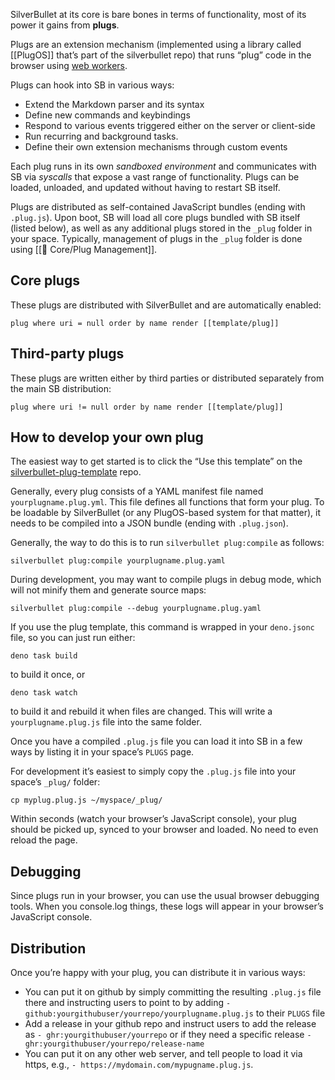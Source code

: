 SilverBullet at its core is bare bones in terms of functionality, most of its power it gains from **plugs**.

Plugs are an extension mechanism (implemented using a library called [[PlugOS]] that’s part of the silverbullet repo) that runs “plug” code in the browser using [web workers](https://developer.mozilla.org/en-US/docs/Web/API/Web_Workers_API/Using_web_workers).

Plugs can hook into SB in various ways:

* Extend the Markdown parser and its syntax
* Define new commands and keybindings
* Respond to various events triggered either on the server or client-side
* Run recurring and background tasks.
* Define their own extension mechanisms through custom events

Each plug runs in its own _sandboxed environment_ and communicates with SB via _syscalls_ that expose a vast range of functionality. Plugs can be loaded, unloaded, and updated without having to restart SB itself.

Plugs are distributed as self-contained JavaScript bundles (ending with `.plug.js`). Upon boot, SB will load all core plugs bundled with SB itself (listed below), as well as any additional plugs stored in the `_plug` folder in your space. Typically, management of plugs in the `_plug` folder is done using [[🔌 Core/Plug Management]].

## Core plugs
These plugs are distributed with SilverBullet and are automatically enabled:
```query
plug where uri = null order by name render [[template/plug]]
```
## Third-party plugs
These plugs are written either by third parties or distributed separately from the main SB distribution:
```query
plug where uri != null order by name render [[template/plug]]
```

## How to develop your own plug
The easiest way to get started is to click the “Use this template” on the [silverbullet-plug-template](https://github.com/silverbulletmd/silverbullet-plug-template) repo.

Generally, every plug consists of a YAML manifest file named `yourplugname.plug.yml`. This file defines all functions that form your plug. To be loadable by SilverBullet (or any PlugOS-based system for that matter), it needs to be compiled into a JSON bundle (ending with `.plug.json`).

Generally, the way to do this is to run `silverbullet plug:compile` as follows:

```shell
silverbullet plug:compile yourplugname.plug.yaml
```

During development, you may want to compile plugs in debug mode, which will not minify them and generate source maps:

```shell
silverbullet plug:compile --debug yourplugname.plug.yaml
```

If you use the plug template, this command is wrapped in your `deno.jsonc` file, so you can just run either:

```shell
deno task build
```

to build it once, or

```shell
deno task watch
```

to build it and rebuild it when files are changed. This will write a `yourplugname.plug.js` file into the same folder.

Once you have a compiled `.plug.js` file you can load it into SB in a few ways by listing it in your space’s `PLUGS` page.

For development it’s easiest to simply copy the `.plug.js` file into your space’s `_plug/` folder:

```shell
cp myplug.plug.js ~/myspace/_plug/
```

Within seconds (watch your browser’s JavaScript console), your plug should be picked up, synced to your browser and loaded. No need to even reload the page.

## Debugging
Since plugs run in your browser, you can use the usual browser debugging tools. When you console.log things, these logs will appear in your browser’s JavaScript console.

## Distribution
Once you’re happy with your plug, you can distribute it in various ways:

- You can put it on github by simply committing the resulting `.plug.js` file there and instructing users to point to by adding
  `- github:yourgithubuser/yourrepo/yourplugname.plug.js` to their `PLUGS` file
- Add a release in your github repo and instruct users to add the release as `- ghr:yourgithubuser/yourrepo` or if they need a specific release `- ghr:yourgithubuser/yourrepo/release-name`
- You can put it on any other web server, and tell people to load it via https, e.g., `- https://mydomain.com/mypugname.plug.js`.

